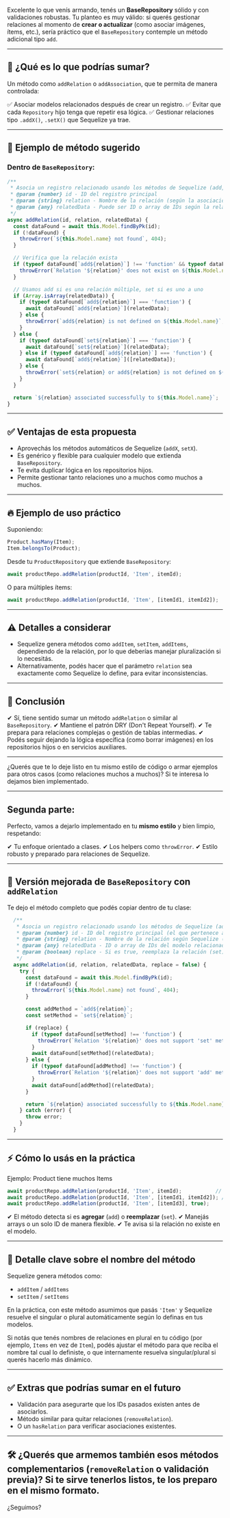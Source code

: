 Excelente lo que venís armando, tenés un **BaseRepository** sólido y con validaciones robustas. Tu planteo es muy válido: si querés gestionar relaciones al momento de **crear o actualizar** (como asociar imágenes, ítems, etc.), sería práctico que el `BaseRepository` contemple un método adicional tipo `add`.

---

## 🎯 **¿Qué es lo que podrías sumar?**

Un método como `addRelation` o `addAssociation`, que te permita de manera controlada:

✅ Asociar modelos relacionados después de crear un registro.
✅ Evitar que cada `Repository` hijo tenga que repetir esa lógica.
✅ Gestionar relaciones tipo `.addX()`, `.setX()` que Sequelize ya trae.

---

## 🔧 **Ejemplo de método sugerido**

### Dentro de `BaseRepository`:

```js
/**
 * Asocia un registro relacionado usando los métodos de Sequelize (add, set, etc.)
 * @param {number} id - ID del registro principal
 * @param {string} relation - Nombre de la relación (según la asociación definida en el modelo)
 * @param {any} relatedData - Puede ser ID o array de IDs según la relación
 */
async addRelation(id, relation, relatedData) {
  const dataFound = await this.Model.findByPk(id);
  if (!dataFound) {
    throwError(`${this.Model.name} not found`, 404);
  }

  // Verifica que la relación exista
  if (typeof dataFound[`add${relation}`] !== 'function' && typeof dataFound[`set${relation}`] !== 'function') {
    throwError(`Relation '${relation}' does not exist on ${this.Model.name}`, 400);
  }

  // Usamos add si es una relación múltiple, set si es uno a uno
  if (Array.isArray(relatedData)) {
    if (typeof dataFound[`add${relation}`] === 'function') {
      await dataFound[`add${relation}`](relatedData);
    } else {
      throwError(`add${relation} is not defined on ${this.Model.name}`, 400);
    }
  } else {
    if (typeof dataFound[`set${relation}`] === 'function') {
      await dataFound[`set${relation}`](relatedData);
    } else if (typeof dataFound[`add${relation}`] === 'function') {
      await dataFound[`add${relation}`]([relatedData]);
    } else {
      throwError(`set${relation} or add${relation} is not defined on ${this.Model.name}`, 400);
    }
  }

  return `${relation} associated successfully to ${this.Model.name}`;
}
```

---

## ✅ **Ventajas de esta propuesta**

* Aprovechás los métodos automáticos de Sequelize (`addX`, `setX`).
* Es genérico y flexible para cualquier modelo que extienda `BaseRepository`.
* Te evita duplicar lógica en los repositorios hijos.
* Permite gestionar tanto relaciones uno a muchos como muchos a muchos.

---

## 🔥 **Ejemplo de uso práctico**

Suponiendo:

```js
Product.hasMany(Item);
Item.belongsTo(Product);
```

Desde tu `ProductRepository` que extiende `BaseRepository`:

```js
await productRepo.addRelation(productId, 'Item', itemId);
```

O para múltiples ítems:

```js
await productRepo.addRelation(productId, 'Item', [itemId1, itemId2]);
```

---

## ⚠️ **Detalles a considerar**

* Sequelize genera métodos como `addItem`, `setItem`, `addItems`, dependiendo de la relación, por lo que deberías manejar pluralización si lo necesitás.
* Alternativamente, podés hacer que el parámetro `relation` sea exactamente como Sequelize lo define, para evitar inconsistencias.

---

## 🎯 **Conclusión**

✔ Sí, tiene sentido sumar un método `addRelation` o similar al `BaseRepository`.
✔ Mantiene el patrón DRY (Don't Repeat Yourself).
✔ Te prepara para relaciones complejas o gestión de tablas intermedias.
✔ Podés seguir dejando la lógica específica (como borrar imágenes) en los repositorios hijos o en servicios auxiliares.

---

¿Querés que te lo deje listo en tu mismo estilo de código o armar ejemplos para otros casos (como relaciones muchos a muchos)? Si te interesa lo dejamos bien implementado.
 <hr>

 ## Segunda parte:

 Perfecto, vamos a dejarlo implementado en tu **mismo estilo** y bien limpio, respetando:

✔ Tu enfoque orientado a clases.
✔ Los helpers como `throwError`.
✔ Estilo robusto y preparado para relaciones de Sequelize.

---

## 🎯 **Versión mejorada de `BaseRepository` con `addRelation`**

Te dejo el método completo que podés copiar dentro de tu clase:

```js
  /**
   * Asocia un registro relacionado usando los métodos de Sequelize (add, set, etc.)
   * @param {number} id - ID del registro principal (el que pertenece a this.Model)
   * @param {string} relation - Nombre de la relación según Sequelize ('Item', 'Image', etc.)
   * @param {any} relatedData - ID o array de IDs del modelo relacionado
   * @param {boolean} replace - Si es true, reemplaza la relación (set), si es false agrega (add)
   */
  async addRelation(id, relation, relatedData, replace = false) {
    try {
      const dataFound = await this.Model.findByPk(id);
      if (!dataFound) {
        throwError(`${this.Model.name} not found`, 404);
      }

      const addMethod = `add${relation}`;
      const setMethod = `set${relation}`;

      if (replace) {
        if (typeof dataFound[setMethod] !== 'function') {
          throwError(`Relation '${relation}' does not support 'set' method`, 400);
        }
        await dataFound[setMethod](relatedData);
      } else {
        if (typeof dataFound[addMethod] !== 'function') {
          throwError(`Relation '${relation}' does not support 'add' method`, 400);
        }
        await dataFound[addMethod](relatedData);
      }

      return `${relation} associated successfully to ${this.Model.name}`;
    } catch (error) {
      throw error;
    }
  }
```

---

## ⚡ **Cómo lo usás en la práctica**

Ejemplo: Product tiene muchos Items

```js
await productRepo.addRelation(productId, 'Item', itemId);           // Agrega un solo Item
await productRepo.addRelation(productId, 'Item', [itemId1, itemId2]); // Agrega varios Items
await productRepo.addRelation(productId, 'Item', [itemId3], true);     // Reemplaza los Items existentes por uno nuevo
```

✔ El método detecta si es **agregar** (`add`) o **reemplazar** (`set`).
✔ Manejás arrays o un solo ID de manera flexible.
✔ Te avisa si la relación no existe en el modelo.

---

## 🎯 **Detalle clave sobre el nombre del método**

Sequelize genera métodos como:

* `addItem` / `addItems`
* `setItem` / `setItems`

En la práctica, con este método asumimos que pasás `'Item'` y Sequelize resuelve el singular o plural automáticamente según lo definas en tus modelos.

Si notás que tenés nombres de relaciones en plural en tu código (por ejemplo, `Items` en vez de `Item`), podés ajustar el método para que reciba el nombre tal cual lo definiste, o que internamente resuelva singular/plural si querés hacerlo más dinámico.

---

## ✅ **Extras que podrías sumar en el futuro**

* Validación para asegurarte que los IDs pasados existen antes de asociarlos.
* Método similar para quitar relaciones (`removeRelation`).
* O un `hasRelation` para verificar asociaciones existentes.

---

## 🛠️ **¿Querés que armemos también esos métodos complementarios (`removeRelation` o validación previa)?** Si te sirve tenerlos listos, te los preparo en el mismo formato.

¿Seguimos?
